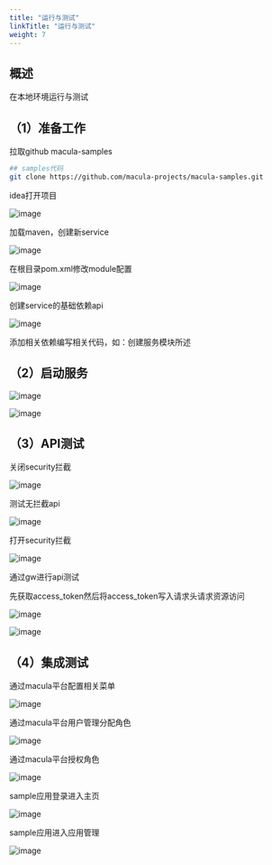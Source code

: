 ```yaml
---
title: "运行与测试"
linkTitle: "运行与测试"
weight: 7
---
```


## 概述

在本地环境运行与测试

## （1）准备工作

拉取github macula-samples

```bash
## samples代码
git clone https://github.com/macula-projects/macula-samples.git
```

idea打开项目

![image](./images/idea_open_project.png)

加载maven，创建新service

![image](./images/idea_create_archetype.png)

在根目录pom.xml修改module配置

![image](./images/idea_add_module.png)

创建service的基础依赖api

![image](./images/idea_create_archetype_2.png)

添加相关依赖编写相关代码，如：创建服务模块所述

## （2）启动服务

![image](./images/idea_gateway_started.png)

![image](./images/idea_service_started.png)

## （3）API测试

关闭security拦截

![image](./images/idea_gateway_ingore_security_url.png)

测试无拦截api

![image](./images/test_api_by_apifox.png)

打开security拦截

![image](./images/idea_service_ingore_security_url.png)

通过gw进行api测试

先获取access_token然后将access_token写入请求头请求资源访问

![image](./images/test_api_by_apifox_2.png)

![image](./images/test_api_by_apifox_3.png)

## （4）集成测试

通过macula平台配置相关菜单

![image](./images/test_macula_v5_sample_1.png)

通过macula平台用户管理分配角色

![image](./images/test_macula_v5_sample_2.png)

通过macula平台授权角色

![image](./images/test_macula_v5_sample_3.png)

sample应用登录进入主页

![image](./images/test_macula_v5_sample_4.png)

sample应用进入应用管理

![image](./images/test_macula_v5_sample_5.png)
